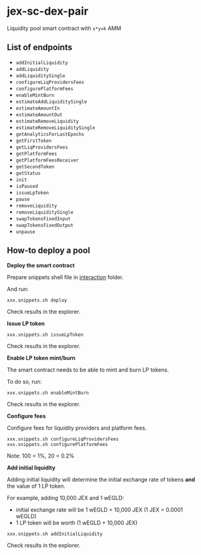 # jex-sc-dex-pair

Liquidity pool smart contract with `x*y=k` AMM


## List of endpoints

* `addInitialLiquidity`
* `addLiquidity`
* `addLiquiditySingle`
* `configureLiqProvidersFees`
* `configurePlatformFees`
* `enableMintBurn`
* `estimateAddLiquiditySingle`
* `estimateAmountIn`
* `estimateAmountOut`
* `estimateRemoveLiquidity`
* `estimateRemoveLiquiditySingle`
* `getAnalyticsForLastEpochs`
* `getFirstToken`
* `getLiqProvidersFees`
* `getPlatformFees`
* `getPlatformFeesReceiver`
* `getSecondToken`
* `getStatus`
* `init`
* `isPaused`
* `issueLpToken`
* `pause`
* `removeLiquidity`
* `removeLiquiditySingle`
* `swapTokensFixedInput`
* `swapTokensFixedOutput`
* `unpause`


## How-to deploy a pool

**Deploy the smart contract**

Prepare snippets shell file in [interaction](./interaction/) folder.

And run:

```shell
xxx.snippets.sh deploy
```

Check results in the explorer.

**Issue LP token**

```shell
xxx.snippets.sh issueLpToken
```

Check results in the explorer.

**Enable LP token mint/burn**

The smart contract needs to be able to mint and burn LP tokens.

To do so, run:

```shell
xxx.snippets.sh enableMintBurn
```

Check results in the explorer.

**Configure fees**

Configure fees for liquidity providers and platform fees.

```shell
xxx.snippets.sh configureLiqProvidersFees
xxx.snippets.sh configurePlatformFees
```

Note: 100 = 1%, 20 = 0.2%

**Add initial liquidity**

Adding initial liquidity will determine the initial exchange rate of tokens **and** the value of 1 LP token.

For example, adding 10,000 JEX and 1 wEGLD:

* initial exchange rate will be 1 wEGLD = 10,000 JEX (1 JEX = 0.0001 wEGLD)
* 1 LP token will be worth (1 wEGLD + 10,000 JEX)


```shell
xxx.snippets.sh addInitialLiquidity
```

Check results in the explorer.
